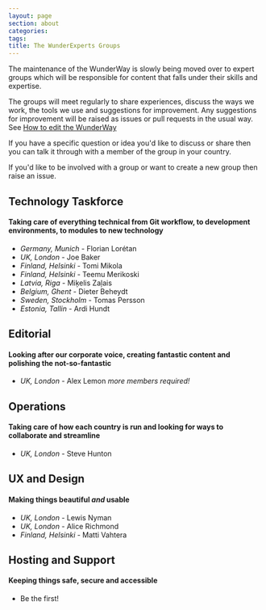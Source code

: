 ```yaml
---
layout: page
section: about
categories:
tags:
title: The WunderExperts Groups
---
```


The maintenance of the WunderWay is slowly being moved over to expert groups which will be responsible for content that falls under their skills and expertise.

The groups will meet regularly to share experiences, discuss the ways we work, the tools we use and suggestions for improvement. Any suggestions for improvement will be raised as issues or pull requests in the usual way. See [How to edit the WunderWay](/about-this-site/how-edit-wunderway/)

If you have a specific question or idea you'd like to discuss or share then you can talk it through with a member of the group in your country.

If you'd like to be involved with a group or want to create a new group then raise an issue.

## Technology Taskforce
#### Taking care of everything technical from Git workflow, to development environments, to modules to new technology

 - *Germany, Munich* - Florian Lorétan
 - *UK, London* - Joe Baker
 - *Finland, Helsinki* - Tomi Mikola
 - *Finland, Helsinki* - Teemu Merikoski
 - *Latvia, Riga* - Miķelis Zaļais
 - *Belgium, Ghent* - Dieter Beheydt
 - *Sweden, Stockholm* - Tomas Persson
 - *Estonia, Tallin* - Ardi Hundt

## Editorial 
#### Looking after our corporate voice, creating fantastic content and polishing the not-so-fantastic

 - *UK, London* - Alex Lemon 
*more members required!*

## Operations 
#### Taking care of how each country is run and looking for ways to collaborate and streamline

 - *UK, London* - Steve Hunton

## UX and Design
#### Making things beautiful *and* usable

 - *UK, London* - Lewis Nyman
 - *UK, London* - Alice Richmond
 - *Finland, Helsinki* - Matti Vahtera

## Hosting and Support
#### Keeping things safe, secure and accessible

 - Be the first!